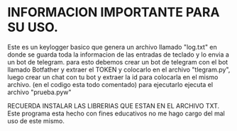 # INFORMACION IMPORTANTE PARA SU USO.
Este es un keylogger basico que genera un archivo llamado "log.txt" en donde se guarda toda la informacion de las entradas de teclado y lo envia a un bot de telegram.
para esto debemos crear un bot de telegram con el bot llamado Botfather y extraer el TOKEN y colocarlo en el archivo "tlegram.py", luego crear un chat con tu bot y extraer la id para colocarla en el mismo archivo.
(en el codigo esta todo comentado)
para ejecutarlo ejecuta el archivo "prueba.pyw"  

RECUERDA INSTALAR LAS LIBRERIAS QUE ESTAN EN EL ARCHIVO TXT.  
Este programa esta hecho con fines educativos no me hago cargo del mal uso de este mismo.

